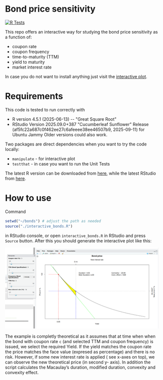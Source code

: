 # Bond price sensitivity

[![R Tests](https://github.com/mjeshtri/bonds/actions/workflows/r-tests.yml/badge.svg)](https://github.com/mjeshtri/bonds/actions/workflows/r-tests.yml)

This repo offers an interactive way for studying the bond price sensitivity as a function of:

- coupon rate
- coupon frequency
- time-to-maturity (TTM)
- yield to maturity
- market interest rate

In case you do not want to install anything just visit the [interactive plot](https://krenar.shinyapps.io/bonds/).

# Requirements

This code is tested to run correctly with

- R version 4.5.1 (2025-06-13) -- "Great Square Root"
- RStudio Version 2025.09.0+387 "Cucumberleaf Sunflower" Release (af5fc22a687c0f462ee27c6afeeee38ee46507b9, 2025-09-11) for Ubuntu Jammy
  Older versions could also work.

Two packages are direct dependencies when you want to try the code locally:

- `manipulate` - for interactive plot
- `testthat` - in case you want to run the Unit Tests

The latest R version can be downloaded from [here](https://www.r-project.org/), while the latest RStudio from [here](https://posit.co/download/rstudio-desktop/).

# How to use

Command

```r
setwd("~/bonds") # adjust the path as needed
source("./interactive_bonds.R")
```

in RStudio console, or open `interactive_bonds.R` in RStudio and press `Source` button. After this you should generate the interactive plot like this:

![Bond price](screenshots/picture.png)

The example is completly theoretical as it assumes that at time when when the bond with coupon rate `c` (and selected TTM and coupon frequency) is issued, we select the required Yield. If the yield matches the coupon rate the price matches the face value (expresed as percentage) and there is no risk. However, if some new interest rate is applied ( see x-axes on top), we can observe the new theoretical price (in second y- axis). In addition the script calculates the Macaulay’s duration, modified duration, convexity and convexity effect.
